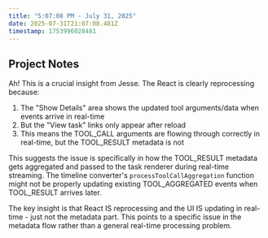 ```yaml
---
title: "5:07:08 PM - July 31, 2025"
date: 2025-07-31T21:07:08.481Z
timestamp: 1753996028481
---
```


## Project Notes

Ah! This is a crucial insight from Jesse. The React is clearly reprocessing because:

1. The "Show Details" area shows the updated tool arguments/data when events arrive in real-time
2. But the "View task" links only appear after reload
3. This means the TOOL_CALL arguments are flowing through correctly in real-time, but the TOOL_RESULT metadata is not

This suggests the issue is specifically in how the TOOL_RESULT metadata gets aggregated and passed to the task renderer during real-time streaming. The timeline converter's `processToolCallAggregation` function might not be properly updating existing TOOL_AGGREGATED events when TOOL_RESULT arrives later.

The key insight is that React IS reprocessing and the UI IS updating in real-time - just not the metadata part. This points to a specific issue in the metadata flow rather than a general real-time processing problem.
